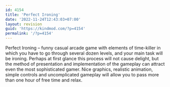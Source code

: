 ```yaml
---
id: 4154
title: 'Perfect Ironing'
date: '2022-11-24T12:43:03+07:00'
layout: revision
guid: 'https://kindmod.com/?p=4154'
permalink: '/?p=4154'
---
```


Perfect Ironing – funny casual arcade game with elements of time-killer in which you have to go through several dozen levels, and your main task will be ironing. Perhaps at first glance this process will not cause delight, but the method of presentation and implementation of the gameplay can attract even the most sophisticated gamer. Nice graphics, realistic animation, simple controls and uncomplicated gameplay will allow you to pass more than one hour of free time and relax.